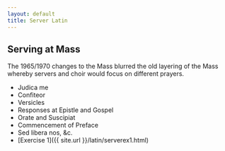 ```yaml
---
layout: default
title: Server Latin
---
```


## Serving at Mass

The 1965/1970 changes to the Mass blurred the old layering of the Mass whereby servers and choir would focus on different prayers.

 * Judica me
 * Confiteor
 * Versicles
 * Responses at Epistle and Gospel
 * Orate and Suscipiat
 * Commencement of Preface
 * Sed libera nos, &amp;c.
 * [Exercise 1]({{ site.url }}/latin/serverex1.html)

